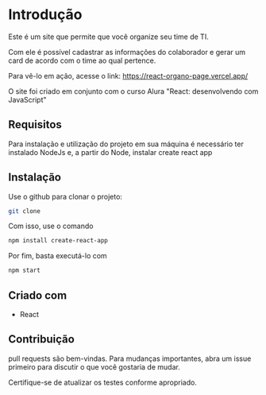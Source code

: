# Introdução

Este é um site que permite que você organize seu time de TI.

Com ele é possível cadastrar as informações do colaborador e gerar um card de acordo com o time ao qual pertence.

Para vê-lo em ação, acesse o link: https://react-organo-page.vercel.app/

O site foi criado em conjunto com o curso Alura "React: desenvolvendo com JavaScript"

## Requisitos
Para instalação e utilização do projeto em sua máquina é necessário ter instalado NodeJs e, a partir do Node, instalar create react app

## Instalação

Use o github para clonar o projeto:

```bash
git clone
```
Com isso, use o comando

```bash
npm install create-react-app
```

Por fim, basta executá-lo com

```bash
npm start
```

## Criado com

- React

## Contribuição

pull requests são bem-vindas. Para mudanças importantes, abra um issue primeiro
para discutir o que você gostaria de mudar.

Certifique-se de atualizar os testes conforme apropriado.
